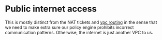 # Public internet access

This is mostly distinct from the NAT tickets and [vpc routing](./vpc-routing.md) in the sense that we need to make extra sure our policy engine prohibits incorrect communication patterns.
Otherwise, the internet is just another VPC to us.

